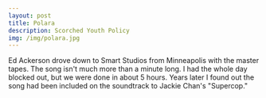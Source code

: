 ```yaml
---
layout: post
title: Polara 
description: Scorched Youth Policy
img: /img/polara.jpg
---
```

Ed Ackerson drove down to Smart Studios from Minneapolis with the master tapes. The song isn't much more than a minute long. I had the whole day blocked out, but we were done in about 5 hours. Years later I found out the song had been included on the soundtrack to Jackie Chan's "Supercop."  